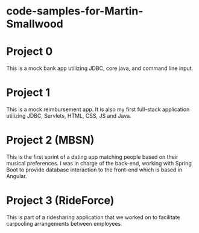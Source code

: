 # code-samples-for-Martin-Smallwood

# Project 0
This is a mock bank app utilizing JDBC, core java, and command line input.

# Project 1
This is a mock reimbursement app. It is also my first full-stack application utilizing JDBC, Servlets, HTML, CSS, JS and Java.

# Project 2 (MBSN)
This is the first sprint of a dating app matching people based on their musical preferences. I was in charge of the back-end, working with Spring Boot to provide database interaction to the front-end which is based in Angular.

# Project 3 (RideForce)
This is part of a ridesharing application that we worked on to facilitate carpooling arrangements between employees.
